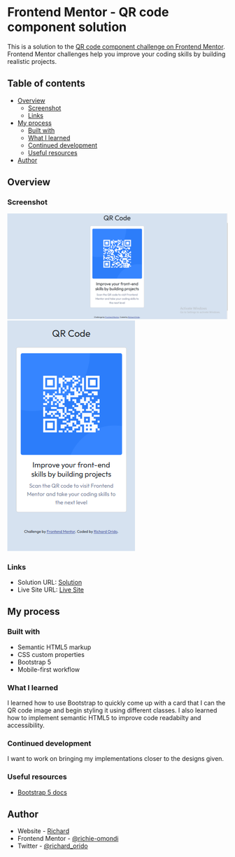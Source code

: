# Frontend Mentor - QR code component solution

This is a solution to the [QR code component challenge on Frontend Mentor](https://www.frontendmentor.io/challenges/qr-code-component-iux_sIO_H). Frontend Mentor challenges help you improve your coding skills by building realistic projects.

## Table of contents

- [Overview](#overview)
  - [Screenshot](#screenshot)
  - [Links](#links)
- [My process](#my-process)
  - [Built with](#built-with)
  - [What I learned](#what-i-learned)
  - [Continued development](#continued-development)
  - [Useful resources](#useful-resources)
- [Author](#author)

## Overview

### Screenshot

![Desktop screenshot](./images/desktop-image.png)
![Mobile screesnhot](./images/mobile-image.png)

### Links

- Solution URL: [Solution](https://github.com/richie-omondi/qr-code.git)
- Live Site URL: [Live Site](https://your-live-site-url.com)

## My process

### Built with

- Semantic HTML5 markup
- CSS custom properties
- Bootstrap 5
- Mobile-first workflow

### What I learned

I learned how to use Bootstrap to quickly come up with a card that I can the QR code image and begin styling it using different classes. I also learned how to implement semantic HTML5 to improve code readabilty and accessibility.

### Continued development

I want to work on bringing my implementations closer to the designs given.

### Useful resources

- [Bootstrap 5 docs](https://getbootstrap.com/)

## Author

- Website - [Richard](https://github.com/richie-omondi)
- Frontend Mentor - [@richie-omondi](https://www.frontendmentor.io/profile/richie-omondi)
- Twitter - [@richard_orido](https://www.twitter.com/richard_orido)
